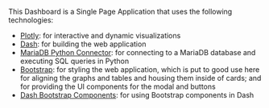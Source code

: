 This Dashboard is a Single Page Application that uses the following technologies:

- [Plotly](https://plotly.com//): for interactive and dynamic visualizations
- [Dash](https://plotly.com/dash/): for building the web application
- [MariaDB Python Connector](https://mariadb.com/resources/blog/how-to-connect-python-programs-to-mariadb/): for connecting to a MariaDB database and executing SQL queries in Python
- [Bootstrap](https://getbootstrap.com/): for styling the web application, which is put to good use here for aligning the graphs and tables and housing them inside of cards; and for providing the UI components for the modal and buttons
- [Dash Bootstrap Components](https://dash-bootstrap-components.opensource.faculty.ai/): for using Bootstrap components in Dash
